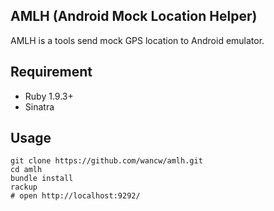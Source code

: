 ## AMLH (Android Mock Location Helper)

AMLH is a tools send mock GPS location to Android emulator.

## Requirement

  * Ruby 1.9.3+
  * Sinatra

## Usage

    git clone https://github.com/wancw/amlh.git
    cd amlh
    bundle install
    rackup
    # open http://localhost:9292/
